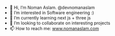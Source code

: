 - 👋 Hi, I’m Noman Aslam. @devnomanaslam
- 👀 I’m interested in Software engineering :)
- 🌱 I’m currently learning next js + three js
- 💞️ I’m looking to collaborate on interesting projects
- 📫 How to reach me: www.nomanaslam.com

<!---
devnomanaslam/devnomanaslam is a ✨ special ✨ repository because its `README.md` (this file) appears on your GitHub profile.
You can click the Preview link to take a look at your changes.
--->
